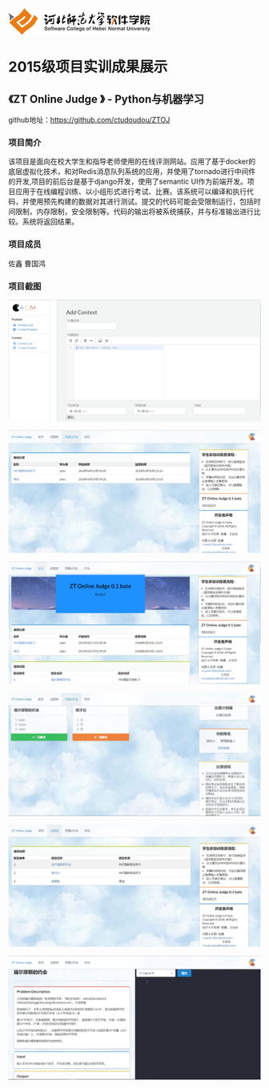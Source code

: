 <img src="../../../image/logo.png"/>

# 2015级项目实训成果展示 

## 《ZT Online Judge 》 - Python与机器学习

github地址：https://github.com/ctudoudou/ZTOJ

### 项目简介

该项目是面向在校大学生和指导老师使用的在线评测网站。应用了基于docker的底层虚拟化技术，和对Redis消息队列系统的应用，并使用了tornado进行中间件的开发,项目的前后台是基于django开发，使用了semantic UI作为前端开发。项目应用于在线编程训练、以小组形式进行考试、比赛。该系统可以编译和执行代码，并使用预先构建的数据对其进行测试。提交的代码可能会受限制运行，包括时间限制，内存限制，安全限制等。代码的输出将被系统捕获，并与标准输出进行比较。系统将返回结果。

### 项目成员

佐鑫  曹国鸿


### 项目截图


![](./image/1.png)

![](./image/2.png)

![](./image/3.png)

![](./image/5.jpg)

![](./image/6.jpg)

![](./image/7.png)




